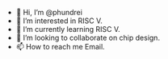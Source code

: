 - 👋 Hi, I’m @phundrei
- 👀 I’m interested in RISC V.
- 🌱 I’m currently learning RISC V.
- 💞️ I’m looking to collaborate on chip design.
- 📫 How to reach me Email.

<!---
phundrei/phundrei is a ✨ special ✨ repository because its `README.md` (this file) appears on your GitHub profile.
You can click the Preview link to take a look at your changes.
--->
